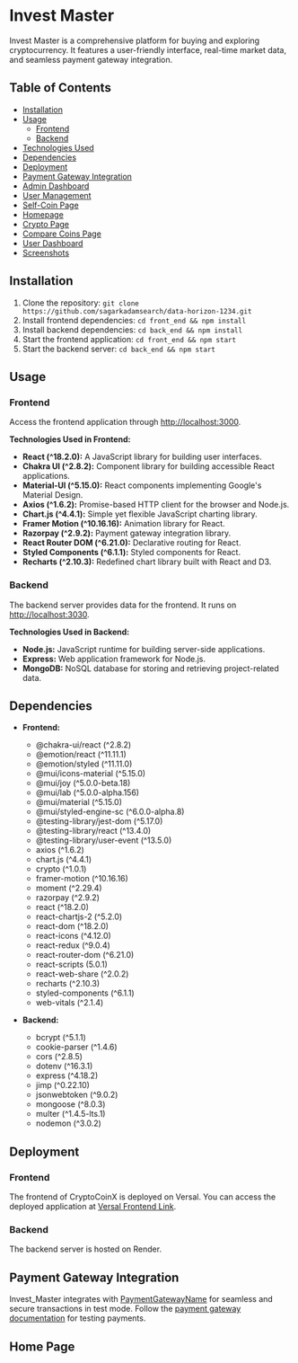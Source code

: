 # Invest Master

Invest Master is a comprehensive platform for buying and exploring cryptocurrency. It features a user-friendly interface, real-time market data, and seamless payment gateway integration.

## Table of Contents

- [Installation](#installation)
- [Usage](#usage)
  - [Frontend](#frontend)
  - [Backend](#backend)
- [Technologies Used](#technologies-used)  
- [Dependencies](#dependencies)
- [Deployment](#deployment)
- [Payment Gateway Integration](#payment-gateway-integration)
- [Admin Dashboard](#admin-dashboard)
- [User Management](#user-management)
- [Self-Coin Page](#self-coin-page)
- [Homepage](#homepage)
- [Crypto Page](#crypto-page)
- [Compare Coins Page](#compare-coins-page)
- [User Dashboard](#user-dashboard)
- [Screenshots](#screenshots)


## Installation

1. Clone the repository: `git clone https://github.com/sagarkadamsearch/data-horizon-1234.git`
2. Install frontend dependencies: `cd front_end && npm install`
3. Install backend dependencies: `cd back_end && npm install`
4. Start the frontend application: `cd front_end && npm start`
5. Start the backend server: `cd back_end && npm start`

## Usage

### Frontend

Access the frontend application through [http://localhost:3000](http://localhost:3000).

**Technologies Used in Frontend:**
- **React (^18.2.0):** A JavaScript library for building user interfaces.
- **Chakra UI (^2.8.2):** Component library for building accessible React applications.
- **Material-UI (^5.15.0):** React components implementing Google's Material Design.
- **Axios (^1.6.2):** Promise-based HTTP client for the browser and Node.js.
- **Chart.js (^4.4.1):** Simple yet flexible JavaScript charting library.
- **Framer Motion (^10.16.16):** Animation library for React.
- **Razorpay (^2.9.2):** Payment gateway integration library.
- **React Router DOM (^6.21.0):** Declarative routing for React.
- **Styled Components (^6.1.1):** Styled components for React.
- **Recharts (^2.10.3):** Redefined chart library built with React and D3.

### Backend

The backend server provides data for the frontend. It runs on [http://localhost:3030](http://localhost:3030).

**Technologies Used in Backend:**
- **Node.js:** JavaScript runtime for building server-side applications.
- **Express:** Web application framework for Node.js.
- **MongoDB:** NoSQL database for storing and retrieving project-related data.

## Dependencies

- **Frontend:**
  - @chakra-ui/react (^2.8.2)
  - @emotion/react (^11.11.1)
  - @emotion/styled (^11.11.0)
  - @mui/icons-material (^5.15.0)
  - @mui/joy (^5.0.0-beta.18)
  - @mui/lab (^5.0.0-alpha.156)
  - @mui/material (^5.15.0)
  - @mui/styled-engine-sc (^6.0.0-alpha.8)
  - @testing-library/jest-dom (^5.17.0)
  - @testing-library/react (^13.4.0)
  - @testing-library/user-event (^13.5.0)
  - axios (^1.6.2)
  - chart.js (^4.4.1)
  - crypto (^1.0.1)
  - framer-motion (^10.16.16)
  - moment (^2.29.4)
  - razorpay (^2.9.2)
  - react (^18.2.0)
  - react-chartjs-2 (^5.2.0)
  - react-dom (^18.2.0)
  - react-icons (^4.12.0)
  - react-redux (^9.0.4)
  - react-router-dom (^6.21.0)
  - react-scripts (5.0.1)
  - react-web-share (^2.0.2)
  - recharts (^2.10.3)
  - styled-components (^6.1.1)
  - web-vitals (^2.1.4)

- **Backend:**
  - bcrypt (^5.1.1)
  - cookie-parser (^1.4.6)
  - cors (^2.8.5)
  - dotenv (^16.3.1)
  - express (^4.18.2)
  - jimp (^0.22.10)
  - jsonwebtoken (^9.0.2)
  - mongoose (^8.0.3)
  - multer (^1.4.5-lts.1)
  - nodemon (^3.0.2)

## Deployment

### Frontend

The frontend of CryptoCoinX is deployed on Versal. You can access the deployed application at [Versal Frontend Link](https://data-horizon-1234.vercel.app/).

### Backend

The backend server is hosted on Render.

## Payment Gateway Integration

Invest_Master integrates with [PaymentGatewayName](https://paymentgateway.com) for seamless and secure transactions in test mode. Follow the [payment gateway documentation](https://paymentgateway.com/docs) for testing payments.

## Home Page

